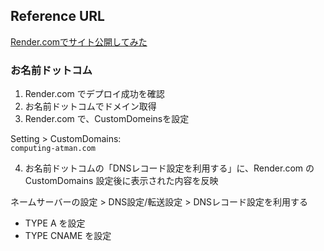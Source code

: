 ## Reference URL

[Render.comでサイト公開してみた](https://zenn.dev/r9uk0/articles/c7f22a57d253ae)

### お名前ドットコム

1. Render.com でデプロイ成功を確認
2. お名前ドットコムでドメイン取得
3. Render.com で、CustomDomeinsを設定

Setting > CustomDomains:    
 `computing-atman.com`

 4. お名前ドットコムの「DNSレコード設定を利用する」に、Render.com の CustomDomains 設定後に表示された内容を反映

 ネームサーバーの設定 > DNS設定/転送設定 > DNSレコード設定を利用する
 * TYPE A を設定
 * TYPE CNAME を設定
